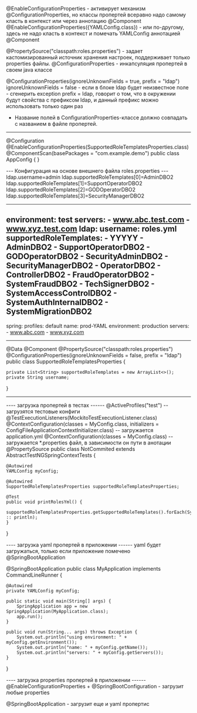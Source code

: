 
@EnableConfigurationProperties - активирует механизм @ConfigurationProperties, но классы пропертей всеравно надо самому
    класть в контекст или через аннотацию @Component
@EnableConfigurationProperties({YAMLConfig.class}) - или по-другому, здесь не надо класть в контекст
    и помечать YAMLConfig аннотацией @Component

@PropertySource("classpath:roles.properties") - задает кастомизированный источник хранения настроек, 
    поддерживает только properties файлы. 
@ConfigurationProperties - инкапсуляция пропертей в своем java классе    

@ConfigurationProperties(ignoreUnknownFields = true, prefix = "ldap")
ignoreUnknownFields = false - если в блоке ldap будет неизвестное поле - сгенерить exception
prefix = ldap, говорит о том, что в окружении будут свойства с префиксом ldap, и данный префикс можно использовать 
    только один раз 

- Название полей в ConfigurationProperties-классе должно совпадать с названием в файле пропертей.
----------------------------------------------------------------------
@Configuration
@EnableConfigurationProperties(SupportedRoleTemplatesProperties.class)
@ComponentScan(basePackages = "com.example.demo")
public class AppConfig {
}


--- Конфигурация на основе внешнего файла roles.properties ---
ldap.username=admin
ldap.supportedRoleTemplates[0]=AdminDBO2
ldap.supportedRoleTemplates[1]=SupportOperatorDBO2
ldap.supportedRoleTemplates[2]=GODOperatorDBO2
ldap.supportedRoleTemplates[3]=SecurityManagerDBO2

--------------------------------------------------------------
environment: test
servers:
    - www.abc.test.com
    - www.xyz.test.com
ldap:
  username: roles.yml
  supportedRoleTemplates:
    - YYYYY
    - AdminDBO2
    - SupportOperatorDBO2
    - GODOperatorDBO2
    - SecurityAdminDBO2
    - SecurityManagerDBO2
    - OperatorDBO2
    - ControllerDBO2
    - FraudOperatorDBO2
    - SystemFraudDBO2
    - TechSignerDBO2
    - SystemAccessControlDBO2
    - SystemAuthInternalDBO2
    - SystemMigrationDBO2
---
spring:
    profiles: default
name: prod-YAML
environment: production
servers:
    - www.abc.com
    - www.xyz.com
    
--------------------------------------------------------------

@Data
@Component
@PropertySource("classpath:roles.properties") 
@ConfigurationProperties(ignoreUnknownFields = false, prefix = "ldap")
public class SupportedRoleTemplatesProperties {

    private List<String> supportedRoleTemplates = new ArrayList<>();
    private String username;

}

------------------------------------------------------------------
---- загрузка пропертей в тестах ------
@ActiveProfiles("test") -- загрузятся тестовые конфиги
@TestExecutionListeners(MockitoTestExecutionListener.class)
@ContextConfiguration(classes = MyConfig.class, initializers = ConfigFileApplicationContextInitializer.class) -- загружается application.yml
@ContextConfiguration(classes = MyConfig.class) -- загружается *.properties файл, в зависимости он пути в анотации @PropertySource
public class NotCommited extends AbstractTestNGSpringContextTests {

    @Autowired
    YAMLConfig myConfig;

    @Autowired
    SupportedRoleTemplatesProperties supportedRoleTemplatesProperties;

    @Test
    public void printRolesYml() {
        supportedRoleTemplatesProperties.getSupportedRoleTemplates().forEach(System.out :: println);
    }

}

---- загрузка yaml пропертей в приложении ------
yaml будет загружаться, только если приложение помечено @SpringBootApplication

@SpringBootApplication
public class MyApplication implements CommandLineRunner {

    @Autowired
    private YAMLConfig myConfig;

    public static void main(String[] args) {
        SpringApplication app = new SpringApplication(MyApplication.class);
        app.run();
    }

    public void run(String... args) throws Exception {
        System.out.println("using environment: " + myConfig.getEnvironment());
        System.out.println("name: " + myConfig.getName());
        System.out.println("servers: " + myConfig.getServers());
    }
}

---- загрузка properties пропертей в приложении ------
@EnableConfigurationProperties + @SpringBootConfiguration - загрузит любые properties

@SpringBootApplication - загрузит еще и yaml пропертис
